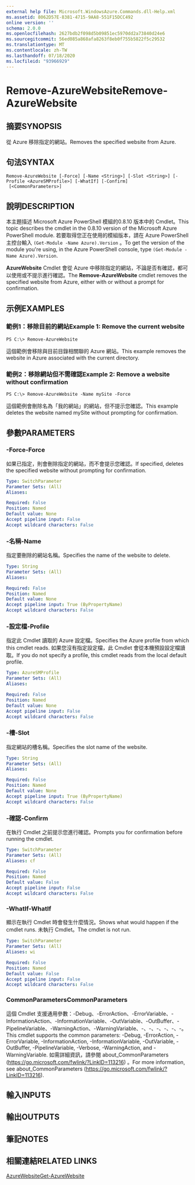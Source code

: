 ```yaml
---
external help file: Microsoft.WindowsAzure.Commands.dll-Help.xml
ms.assetid: 8062D57E-8381-4715-9AA8-551F15DCC492
online version: ''
schema: 2.0.0
ms.openlocfilehash: 2627bdb2f098d5b09851ec5970dd2a73840d24e6
ms.sourcegitcommit: 56ed085a868afa8263f8eb0f755b5822f5c29532
ms.translationtype: MT
ms.contentlocale: zh-TW
ms.lasthandoff: 07/18/2020
ms.locfileid: "93966929"
---
```

# <span data-ttu-id="06328-101">Remove-AzureWebsite</span><span class="sxs-lookup"><span data-stu-id="06328-101">Remove-AzureWebsite</span></span>

## <span data-ttu-id="06328-102">摘要</span><span class="sxs-lookup"><span data-stu-id="06328-102">SYNOPSIS</span></span>
<span data-ttu-id="06328-103">從 Azure 移除指定的網站。</span><span class="sxs-lookup"><span data-stu-id="06328-103">Removes the specified website from Azure.</span></span>

## <span data-ttu-id="06328-104">句法</span><span class="sxs-lookup"><span data-stu-id="06328-104">SYNTAX</span></span>

```
Remove-AzureWebsite [-Force] [-Name <String>] [-Slot <String>] [-Profile <AzureSMProfile>] [-WhatIf] [-Confirm]
 [<CommonParameters>]
```

## <span data-ttu-id="06328-105">說明</span><span class="sxs-lookup"><span data-stu-id="06328-105">DESCRIPTION</span></span>
<span data-ttu-id="06328-106">本主題描述 Microsoft Azure PowerShell 模組的0.8.10 版本中的 Cmdlet。</span><span class="sxs-lookup"><span data-stu-id="06328-106">This topic describes the cmdlet in the 0.8.10 version of the Microsoft Azure PowerShell module.</span></span>
<span data-ttu-id="06328-107">若要取得您正在使用的模組版本，請在 Azure PowerShell 主控台輸入 `(Get-Module -Name Azure).Version` 。</span><span class="sxs-lookup"><span data-stu-id="06328-107">To get the version of the module you're using, in the Azure PowerShell console, type `(Get-Module -Name Azure).Version`.</span></span>

<span data-ttu-id="06328-108">**AzureWebsite** Cmdlet 會從 Azure 中移除指定的網站，不論是否有確認，都可以使用或不提示進行確認。</span><span class="sxs-lookup"><span data-stu-id="06328-108">The **Remove-AzureWebsite** cmdlet removes the specified website from Azure, either with or without a prompt for confirmation.</span></span>

## <span data-ttu-id="06328-109">示例</span><span class="sxs-lookup"><span data-stu-id="06328-109">EXAMPLES</span></span>

### <span data-ttu-id="06328-110">範例1：移除目前的網站</span><span class="sxs-lookup"><span data-stu-id="06328-110">Example 1: Remove the current website</span></span>
```
PS C:\> Remove-AzureWebsite
```

<span data-ttu-id="06328-111">這個範例會移除與目前目錄相關聯的 Azure 網站。</span><span class="sxs-lookup"><span data-stu-id="06328-111">This example removes the website in Azure associated with the current directory.</span></span>

### <span data-ttu-id="06328-112">範例2：移除網站但不需確認</span><span class="sxs-lookup"><span data-stu-id="06328-112">Example 2: Remove a website without confirmation</span></span>
```
PS C:\> Remove-AzureWebsite -Name mySite -Force
```

<span data-ttu-id="06328-113">這個範例會刪除名為「我的網站」的網站，但不提示您確認。</span><span class="sxs-lookup"><span data-stu-id="06328-113">This example deletes the website named mySite without prompting for confirmation.</span></span>

## <span data-ttu-id="06328-114">參數</span><span class="sxs-lookup"><span data-stu-id="06328-114">PARAMETERS</span></span>

### <span data-ttu-id="06328-115">-Force</span><span class="sxs-lookup"><span data-stu-id="06328-115">-Force</span></span>
<span data-ttu-id="06328-116">如果已指定，則會刪除指定的網站，而不會提示您確認。</span><span class="sxs-lookup"><span data-stu-id="06328-116">If specified, deletes the specified website without prompting for confirmation.</span></span>

```yaml
Type: SwitchParameter
Parameter Sets: (All)
Aliases: 

Required: False
Position: Named
Default value: None
Accept pipeline input: False
Accept wildcard characters: False
```

### <span data-ttu-id="06328-117">-名稱</span><span class="sxs-lookup"><span data-stu-id="06328-117">-Name</span></span>
<span data-ttu-id="06328-118">指定要刪除的網站名稱。</span><span class="sxs-lookup"><span data-stu-id="06328-118">Specifies the name of the website to delete.</span></span>

```yaml
Type: String
Parameter Sets: (All)
Aliases: 

Required: False
Position: Named
Default value: None
Accept pipeline input: True (ByPropertyName)
Accept wildcard characters: False
```

### <span data-ttu-id="06328-119">-設定檔</span><span class="sxs-lookup"><span data-stu-id="06328-119">-Profile</span></span>
<span data-ttu-id="06328-120">指定此 Cmdlet 讀取的 Azure 設定檔。</span><span class="sxs-lookup"><span data-stu-id="06328-120">Specifies the Azure profile from which this cmdlet reads.</span></span>
<span data-ttu-id="06328-121">如果您沒有指定設定檔，此 Cmdlet 會從本機預設設定檔讀取。</span><span class="sxs-lookup"><span data-stu-id="06328-121">If you do not specify a profile, this cmdlet reads from the local default profile.</span></span>

```yaml
Type: AzureSMProfile
Parameter Sets: (All)
Aliases: 

Required: False
Position: Named
Default value: None
Accept pipeline input: False
Accept wildcard characters: False
```

### <span data-ttu-id="06328-122">-槽</span><span class="sxs-lookup"><span data-stu-id="06328-122">-Slot</span></span>
<span data-ttu-id="06328-123">指定網站的槽名稱。</span><span class="sxs-lookup"><span data-stu-id="06328-123">Specifies the slot name of the website.</span></span>

```yaml
Type: String
Parameter Sets: (All)
Aliases: 

Required: False
Position: Named
Default value: None
Accept pipeline input: True (ByPropertyName)
Accept wildcard characters: False
```

### <span data-ttu-id="06328-124">-確認</span><span class="sxs-lookup"><span data-stu-id="06328-124">-Confirm</span></span>
<span data-ttu-id="06328-125">在執行 Cmdlet 之前提示您進行確認。</span><span class="sxs-lookup"><span data-stu-id="06328-125">Prompts you for confirmation before running the cmdlet.</span></span>

```yaml
Type: SwitchParameter
Parameter Sets: (All)
Aliases: cf

Required: False
Position: Named
Default value: False
Accept pipeline input: False
Accept wildcard characters: False
```

### <span data-ttu-id="06328-126">-WhatIf</span><span class="sxs-lookup"><span data-stu-id="06328-126">-WhatIf</span></span>
<span data-ttu-id="06328-127">顯示在執行 Cmdlet 時會發生什麼情況。</span><span class="sxs-lookup"><span data-stu-id="06328-127">Shows what would happen if the cmdlet runs.</span></span>
<span data-ttu-id="06328-128">未執行 Cmdlet。</span><span class="sxs-lookup"><span data-stu-id="06328-128">The cmdlet is not run.</span></span>

```yaml
Type: SwitchParameter
Parameter Sets: (All)
Aliases: wi

Required: False
Position: Named
Default value: False
Accept pipeline input: False
Accept wildcard characters: False
```

### <span data-ttu-id="06328-129">CommonParameters</span><span class="sxs-lookup"><span data-stu-id="06328-129">CommonParameters</span></span>
<span data-ttu-id="06328-130">這個 Cmdlet 支援通用參數：-Debug、-ErrorAction、-ErrorVariable、-InformationAction、-InformationVariable、-OutVariable、-OutBuffer、-PipelineVariable、-WarningAction、-WarningVariable、-、-、-、-、-、-。</span><span class="sxs-lookup"><span data-stu-id="06328-130">This cmdlet supports the common parameters: -Debug, -ErrorAction, -ErrorVariable, -InformationAction, -InformationVariable, -OutVariable, -OutBuffer, -PipelineVariable, -Verbose, -WarningAction, and -WarningVariable.</span></span> <span data-ttu-id="06328-131">如需詳細資訊，請參閱 about_CommonParameters (https://go.microsoft.com/fwlink/?LinkID=113216) 。</span><span class="sxs-lookup"><span data-stu-id="06328-131">For more information, see about_CommonParameters (https://go.microsoft.com/fwlink/?LinkID=113216).</span></span>

## <span data-ttu-id="06328-132">輸入</span><span class="sxs-lookup"><span data-stu-id="06328-132">INPUTS</span></span>

## <span data-ttu-id="06328-133">輸出</span><span class="sxs-lookup"><span data-stu-id="06328-133">OUTPUTS</span></span>

## <span data-ttu-id="06328-134">筆記</span><span class="sxs-lookup"><span data-stu-id="06328-134">NOTES</span></span>

## <span data-ttu-id="06328-135">相關連結</span><span class="sxs-lookup"><span data-stu-id="06328-135">RELATED LINKS</span></span>

[<span data-ttu-id="06328-136">AzureWebsite</span><span class="sxs-lookup"><span data-stu-id="06328-136">Get-AzureWebsite</span></span>](./Get-AzureWebsite.md)


